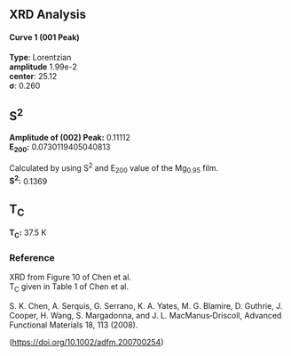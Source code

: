 ## XRD Analysis

#### Curve 1 (001 Peak)
**Type**: Lorentzian\
**amplitude** 1.99e-2\
**center**: 25.12\
**σ**: 0.260



## S<sup>2</sup>
**Amplitude of (002) Peak:** 0.11112\
**E<sub>200</sub>:** 0.0730119405040813

Calculated by using S<sup>2</sup> and E<sub>200</sub> value of the Mg<sub>0.95</sub> film.\
**S<sup>2</sup>:** 0.1369

## T<sub>C</sub>
**T<sub>C</sub>:**  37.5 K


### Reference
XRD from Figure 10 of Chen et al.\
T<sub>C</sub> given in Table 1 of Chen et al.


S. K. Chen, A. Serquis, G. Serrano, K. A. Yates, M. G. Blamire, D. Guthrie, J. Cooper, H. Wang, S. Margadonna, and J. L. MacManus‐Driscoll, Advanced Functional Materials 18, 113 (2008).


(https://doi.org/10.1002/adfm.200700254)
